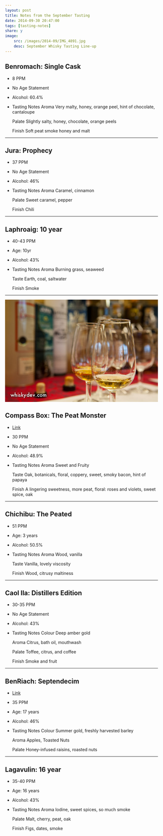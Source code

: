 ```yaml
---
layout: post
title: Notes from the September Tasting
date: 2014-09-30 20:47:00
tags: [tasting-notes]
share: y
image: 
    src: /images/2014-09/IMG_4891.jpg
    desc: September Whisky Tasting Line-up
---
```


## Benromach: Single Cask

* 8 PPM
* No Age Statement
* Alcohol: 60.4%
* Tasting Notes
    Aroma
    Very malty, honey, orange peel, hint of chocolate, cantaloupe

    Palate
    Slightly salty, honey, chocolate, orange peels

    Finish
    Soft peat smoke honey and malt

--------

## Jura: Prophecy

* 37 PPM
* No Age Statement
* Alcohol: 46%
* Tasting Notes
    Aroma
    Caramel, cinnamon

    Palate
    Sweet caramel, pepper

    Finish
    Chili

--------

## Laphroaig: 10 year

* 40-43 PPM
* Age: 10yr
* Alcohol: 43%
* Tasting Notes
    Aroma
    Burning grass, seaweed

    Taste
    Earth, coal, saltwater

    Finish
    Smoke

--------

<img src="/images/2014-09/IMG_4898.jpg"/>

## Compass Box: The Peat Monster

* [Link](http://www.masterofmalt.com/whiskies/compass-box-the-peat-monster-whisky/)
* 30 PPM
*  No Age Statement
* Alcohol: 48.9%
* Tasting Notes
    Aroma
    Sweet and Fruity

    Taste
    Oak, botanicals, floral, coppery, sweet, smoky bacon, hint of papaya

    Finish
    A lingering sweetness, more peat, floral: roses and violets, sweet spice, oak


--------

## Chichibu: The Peated

* 51 PPM
* Age: 3 years
* Alcohol: 50.5%
* Tasting Notes
    Aroma
    Wood, vanilla

    Taste
    Vanilla, lovely viscosity

    Finish
    Wood, citrusy maltiness

--------

## Caol Ila: Distillers Edition

* 30-35 PPM
* No Age Statement
* Alcohol: 43%
* Tasting Notes
    Colour
    Deep amber gold

    Aroma
    Citrus, bath oil, mouthwash

    Palate
    Toffee, citrus, and coffee

    Finish
    Smoke and fruit

--------

## BenRiach: Septendecim

* [Link](http://www.benriachdistillery.co.uk/Septendecim.html)
* 35 PPM
* Age: 17 years
* Alcohol: 46%
* Tasting Notes
    Colour
    Summer gold, freshly harvested barley

    Aroma
    Apples, Toasted Nuts

    Palate
    Honey-infused raisins, roasted nuts

--------

## Lagavulin: 16 year

* 35-40 PPM
* Age: 16 years
* Alcohol: 43%
* Tasting Notes
    Aroma
    Iodine, sweet spices, so much smoke

    Palate
    Malt, cherry, peat, oak

    Finish
    Figs, dates, smoke
